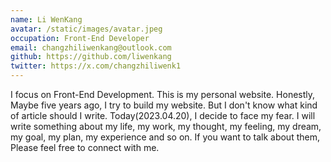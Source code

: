 ```yaml
---
name: Li WenKang
avatar: /static/images/avatar.jpeg
occupation: Front-End Developer
email: changzhiliwenkang@outlook.com
github: https://github.com/liwenkang
twitter: https://x.com/changzhiliwenk1
---
```


I focus on Front-End Development. This is my personal website. Honestly, Maybe five years ago, I try to build my website. But I don't know what kind of article should I write. Today(2023.04.20), I decide to face my fear. I will write something about my life, my work, my thought, my feeling, my dream, my goal, my plan, my experience and so on. If you want to talk about them, Please feel free to connect with me.
